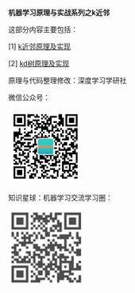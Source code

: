 **机器学习原理与实战系列之k近邻**

这部分内容主要包括：

[1] [k近邻原理及实现]()

[2] [kd树原理及实现]()
 




















原理与代码整理修改：深度学习学研社

微信公众号：

<img src="https://github.com/Vambooo/zz/blob/master/gongzhonghao.jpg" width="150" />

知识星球：机器学习交流学习圈：

<img src="https://github.com/Vambooo/zz/blob/master/dlzhishixingqiu.jpg" width="150" />
